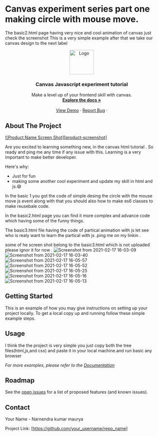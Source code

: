 
<h1>Canvas experiment series part one making circle with mouse move. </h1
<h1>The basic2.html page having very nice and cool animation of canvas just check the screenshot </h1
 
 # <label style=""> This is a very simple example after that we take our canvas design to the next label</label>
  



<!-- PROJECT LOGO -->
<br />
<p align="center">
  <a href="https://github.com/othneildrew/Best-README-Template">
    <img src="images/logo.png" alt="Logo" width="80" height="80">
  </a>

  <h3 align="center">Canvas Javascript experiment tutorial</h3>

  <p align="center">
    Make a level up of your frontend skill with canvas.
    <br />
    <a href="https://github.com/othneildrew/Best-README-Template"><strong>Explore the docs »</strong></a>
    <br />
    <br />
    <a href="https://github.com/othneildrew/Best-README-Template">View Demo</a>
    ·
    <a href="https://github.com/narendram224/html_canvas1/issues/">Report Bug</a>
    ·
    <!-- <a href="https://github.com/othneildrew/Best-README-Template/issues">Request Feature</a> -->
  </p>
</p>




<!-- ABOUT THE PROJECT -->
## About The Project

[![Product Name Screen Shot][product-screenshot]](https://example.com)

Are you excited to learning something new, in the canvas html tutorial .
So ready and ping me any time if any issue with this. 
Learning is a very important to make better developer. 

Here's why:
* Just for fun 
* making some another cool experiment and update my skill in html and js.:smile:

In the basic 1 you got the code of simple desing the circle with the mouse move js event along with that you should also how to make es6 classes to make reusebale code.

In the basic2.html page you can find it more complex and advance code which having some of the funny things.

The basic3.html file having the code of partical animation with js let see who is realy want to learn the partical with js .ping me on my linkin .

some of he screen shot belong to the basic3.html which is not uploaded  please ignor it for now .
![Screenshot from 2021-02-17 16-03-09](https://user-images.githubusercontent.com/35723915/108192718-9f532400-713a-11eb-94a2-02ae64b9dbee.png)
![Screenshot from 2021-02-17 16-03-40](https://user-images.githubusercontent.com/35723915/108193126-20122000-713b-11eb-89e1-07ca245bde86.png)
![Screenshot from 2021-02-17 16-05-57](https://user-images.githubusercontent.com/35723915/108202596-5fdf0480-7147-11eb-841a-a686ceec0091.png)
![Screenshot from 2021-02-17 16-05-52](https://user-images.githubusercontent.com/35723915/108202602-62d9f500-7147-11eb-8f60-01a3013a0815.png)
![Screenshot from 2021-02-17 16-05-25](https://user-images.githubusercontent.com/35723915/108202616-68373f80-7147-11eb-9dcc-02a00e6c69b3.png)
![Screenshot from 2021-02-17 16-05-16](https://user-images.githubusercontent.com/35723915/108202633-6f5e4d80-7147-11eb-986e-5c42f2f63d70.png)
![Screenshot from 2021-02-17 16-05-13](https://user-images.githubusercontent.com/35723915/108202660-7a18e280-7147-11eb-84e3-bf7ab9de7c9a.png)
<!-- GETTING STARTED -->
## Getting Started

This is an example of how you may give instructions on setting up your project locally.
To get a local copy up and running follow these simple example steps.

<!-- USAGE EXAMPLES -->
## Usage

I think the the project is very simple you just copy both the tree files(html,js,and css) and paste it in your local machine.and run basic any browser 

_For more examples, please refer to the [Documentation](https://example.com)_



<!-- ROADMAP -->
## Roadmap

See the [open issues](https://github.com/narendram224/html_canvas1/issues) for a list of proposed features (and known issues).




<!-- CONTACT -->
## Contact

Your Name - Narnendra kumar maurya

Project Link: [https://github.com/your_username/repo_name]







